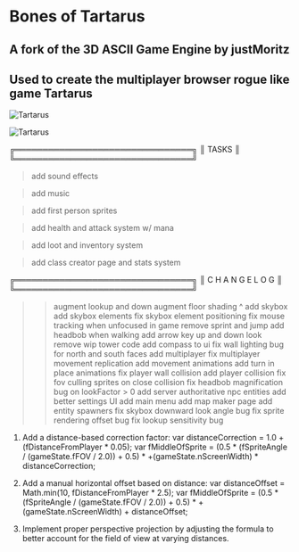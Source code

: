 # Bones of Tartarus
## A fork of the 3D ASCII Game Engine by justMoritz
## Used to create the multiplayer browser rogue like game Tartarus

![Tartarus](https://raw.githubusercontent.com/linguine2552/Images/main/untitled.GIF)

![Tartarus](https://raw.githubusercontent.com/linguine2552/Images/main/untitled2.GIF)


 ╔════════════════════════════════╗
║                               TASKS                                ║
 ╚════════════════════════════════╝

> add sound effects

> add music

> add first person sprites

> add health and attack system w/ mana

> add loot and inventory system

> add class creator page and stats system

 ╔════════════════════════════════╗
║                      C H A N G E L O G                        ║
 ╚════════════════════════════════╝
 
 >> augment lookup and down
 >> augment floor shading ^
 >> add skybox
 >> add skybox elements
 >> fix skybox element positioning
 >> fix mouse tracking when unfocused in game
>> remove sprint and jump
>> add headbob when walking
>> add arrow key up and down look
>> remove wip tower code
>> add compass to ui
>> fix wall lighting bug for north and south faces
>> add multiplayer
>> fix multiplayer movement replication
>> add movement animations
>> add turn in place animations
>> fix player wall collision
>> add player collision
>> fix fov culling sprites on close collision
>> fix headbob magnification bug on lookFactor > 0
>> add server authoritative npc entities
>> add better settings UI
>> add main menu
>> add map maker page
>> add entity spawners
>> fix skybox downward look angle bug
>> fix sprite rendering offset bug
>> fix lookup sensitivity bug

  1. Add a distance-based correction factor:
  var distanceCorrection = 1.0 + (fDistanceFromPlayer * 0.05);
  var fMiddleOfSprite = (0.5 * (fSpriteAngle / (gameState.fFOV / 2.0)) +
  0.5) * +(gameState.nScreenWidth) * distanceCorrection;

  2. Add a manual horizontal offset based on distance:
  var distanceOffset = Math.min(10, fDistanceFromPlayer * 2.5);
  var fMiddleOfSprite = (0.5 * (fSpriteAngle / (gameState.fFOV / 2.0)) +
  0.5) * +(gameState.nScreenWidth) + distanceOffset;

  3. Implement proper perspective projection by adjusting the formula to
  better account for the field of view at varying distances.